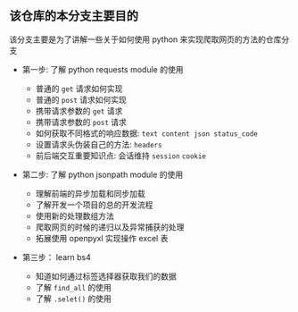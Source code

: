 ## 该仓库的本分支主要目的
该分支主要是为了讲解一些关于如何使用 python 来实现爬取网页的方法的仓库分支

* 第一步: 了解 python requests module 的使用
  * 普通的 `get` 请求如何实现
  * 普通的 `post` 请求如何实现
  * 携带请求参数的 `get` 请求
  * 携带请求参数的 `post` 请求
  * 如何获取不同格式的响应数据: `text content json status_code`
  * 设置请求头伪装自己的方法: `headers`
  * 前后端交互重要知识点: 会话维持 `session` `cookie`


* 第二步: 了解 python jsonpath module 的使用
  * 理解前端的异步加载和同步加载
  * 了解开发一个项目的总的开发流程
  * 使用新的处理数组方法
  * 爬取网页的时候的递归以及异常捕获的处理
  * 拓展使用 openpyxl 实现操作 excel 表


* 第三步： learn bs4
  * 知道如何通过标签选择器获取我们的数据
  * 了解 `find_all` 的使用
  * 了解 `.selet()` 的使用